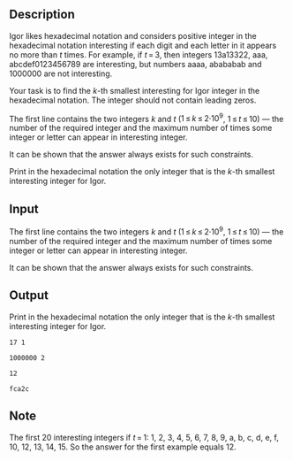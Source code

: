 ## Description

<div><p>Igor likes hexadecimal notation and considers <span class="tex-font-style-bf">positive</span> integer in the hexadecimal notation <span class="tex-font-style-it">interesting</span> if each digit and each letter in it appears no more than <span class="tex-span"><i>t</i></span> times. For example, if <span class="tex-span"><i>t</i> = 3</span>, then integers <span class="tex-font-style-tt">13a13322</span>, <span class="tex-font-style-tt">aaa</span>, <span class="tex-font-style-tt">abcdef0123456789</span> are interesting, but numbers <span class="tex-font-style-tt">aaaa</span>, <span class="tex-font-style-tt">abababab</span> and <span class="tex-font-style-tt">1000000</span> are not interesting.</p><p>Your task is to find the <span class="tex-span"><i>k</i></span>-th smallest <span class="tex-font-style-it">interesting</span> for Igor integer in the hexadecimal notation. The integer should not contain leading zeros.</p></div><div class="input-specification"><p>The first line contains the two integers <span class="tex-span"><i>k</i></span> and <span class="tex-span"><i>t</i></span> (<span class="tex-span">1 ≤ <i>k</i> ≤ 2·10<sup class="upper-index">9</sup></span>, <span class="tex-span">1 ≤ <i>t</i> ≤ 10</span>) — the number of the required integer and the maximum number of times some integer or letter can appear in interesting integer.</p><p>It can be shown that the answer always exists for such constraints.</p></div><div class="output-specification"><p>Print in the hexadecimal notation the only integer that is the <span class="tex-span"><i>k</i></span>-th smallest <span class="tex-font-style-it">interesting</span> integer for Igor.</p></div>

## Input

<p>The first line contains the two integers <span class="tex-span"><i>k</i></span> and <span class="tex-span"><i>t</i></span> (<span class="tex-span">1 ≤ <i>k</i> ≤ 2·10<sup class="upper-index">9</sup></span>, <span class="tex-span">1 ≤ <i>t</i> ≤ 10</span>) — the number of the required integer and the maximum number of times some integer or letter can appear in interesting integer.</p><p>It can be shown that the answer always exists for such constraints.</p>

## Output

<p>Print in the hexadecimal notation the only integer that is the <span class="tex-span"><i>k</i></span>-th smallest <span class="tex-font-style-it">interesting</span> integer for Igor.</p>





```input1
17 1

```




```input2
1000000 2

```




```output1
12

```




```output2
fca2c

```



## Note

<p>The first 20 <span class="tex-font-style-it">interesting</span> integers if <span class="tex-span"><i>t</i> = 1</span>: <span class="tex-font-style-tt">1</span>, <span class="tex-font-style-tt">2</span>, <span class="tex-font-style-tt">3</span>, <span class="tex-font-style-tt">4</span>, <span class="tex-font-style-tt">5</span>, <span class="tex-font-style-tt">6</span>, <span class="tex-font-style-tt">7</span>, <span class="tex-font-style-tt">8</span>, <span class="tex-font-style-tt">9</span>, <span class="tex-font-style-tt">a</span>, <span class="tex-font-style-tt">b</span>, <span class="tex-font-style-tt">c</span>, <span class="tex-font-style-tt">d</span>, <span class="tex-font-style-tt">e</span>, <span class="tex-font-style-tt">f</span>, <span class="tex-font-style-tt">10</span>, <span class="tex-font-style-tt">12</span>, <span class="tex-font-style-tt">13</span>, <span class="tex-font-style-tt">14</span>, <span class="tex-font-style-tt">15</span>. So the answer for the first example equals <span class="tex-font-style-tt">12</span>.</p>
